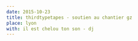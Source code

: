 ```yaml
---
date: 2015-10-23
title: thirdtypetapes - soutien au chantier gz
place: lyon
with: il est chelou ton son - dj
---
```

